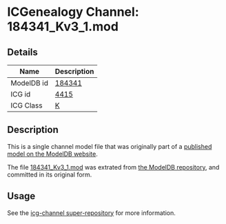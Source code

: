 # ICGenealogy Channel: 184341\_Kv3\_1.mod

## Details

Name | Description
---- | -----------
ModelDB id | [184341](http://senselab.med.yale.edu/ModelDB/ShowModel.cshtml?model=184341)
ICG id | [4415](http://icg.neurotheory.ox.ac.uk/channels/1/4415)
ICG Class | [K](http://icg.neurotheory.ox.ac.uk/channels/1)

## Description

This is a single channel model file that was originally part of a [published model on the ModelDB website](http://senselab.med.yale.edu/mModelDB/ShowModel.cshtml?model=184341).

The file [184341\_Kv3\_1.mod](184341_Kv3_1.mod) was extrated from [the ModelDB repository](http://senselab.med.yale.edu/ModelDB/ShowModel.cshtml?model=184341), and committed in its original form.

## Usage

See the [icg-channel super-repository](https://github.com/icgenealogy/icg-channels) for more information.